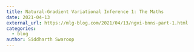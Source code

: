 ```yaml
---
title: Natural-Gradient Variational Inference 1: The Maths
date: 2021-04-13
external_url: https://mlg-blog.com/2021/04/13/ngvi-bnns-part-1.html
categories:
  - blog
author: Siddharth Swaroop
---
```




